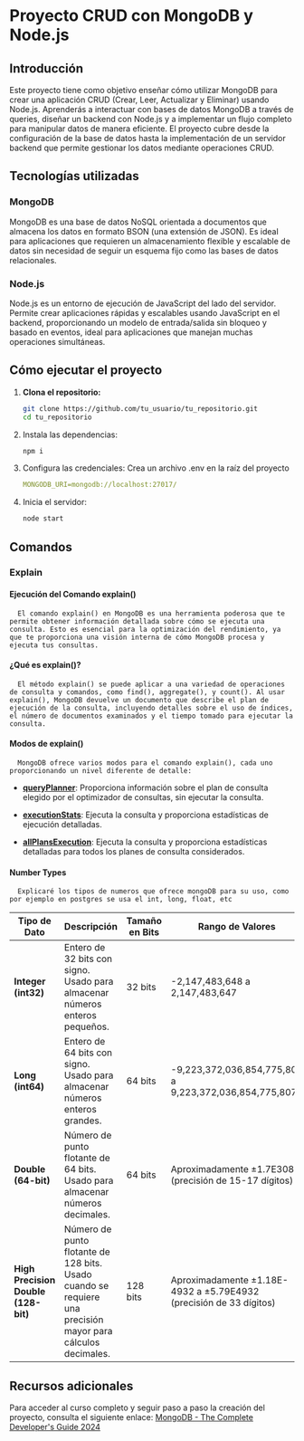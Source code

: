 # Proyecto CRUD con MongoDB y Node.js

## Introducción

Este proyecto tiene como objetivo enseñar cómo utilizar MongoDB para crear una aplicación CRUD (Crear, Leer, Actualizar y Eliminar) usando Node.js. Aprenderás a interactuar con bases de datos MongoDB a través de queries, diseñar un backend con Node.js y a implementar un flujo completo para manipular datos de manera eficiente. El proyecto cubre desde la configuración de la base de datos hasta la implementación de un servidor backend que permite gestionar los datos mediante operaciones CRUD.

## Tecnologías utilizadas

### MongoDB

MongoDB es una base de datos NoSQL orientada a documentos que almacena los datos en formato BSON (una extensión de JSON). Es ideal para aplicaciones que requieren un almacenamiento flexible y escalable de datos sin necesidad de seguir un esquema fijo como las bases de datos relacionales.

### Node.js

Node.js es un entorno de ejecución de JavaScript del lado del servidor. Permite crear aplicaciones rápidas y escalables usando JavaScript en el backend, proporcionando un modelo de entrada/salida sin bloqueo y basado en eventos, ideal para aplicaciones que manejan muchas operaciones simultáneas.

## Cómo ejecutar el proyecto

1. **Clona el repositorio:**

   ```bash
   git clone https://github.com/tu_usuario/tu_repositorio.git
   cd tu_repositorio
   ```

2. Instala las dependencias:

   ```bash
   npm i
   ```

3. Configura las credenciales: Crea un archivo .env en la raíz del proyecto

   ```yaml
   MONGODB_URI=mongodb://localhost:27017/
   ```

4. Inicia el servidor:
   ```bash
   node start
   ```

## Comandos

### Explain

#### Ejecución del Comando explain()

      El comando explain() en MongoDB es una herramienta poderosa que te permite obtener información detallada sobre cómo se ejecuta una consulta. Esto es esencial para la optimización del rendimiento, ya que te proporciona una visión interna de cómo MongoDB procesa y ejecuta tus consultas.

#### ¿Qué es explain()?

      El método explain() se puede aplicar a una variedad de operaciones de consulta y comandos, como find(), aggregate(), y count(). Al usar explain(), MongoDB devuelve un documento que describe el plan de ejecución de la consulta, incluyendo detalles sobre el uso de índices, el número de documentos examinados y el tiempo tomado para ejecutar la consulta.

#### Modos de explain()

      MongoDB ofrece varios modos para el comando explain(), cada uno proporcionando un nivel diferente de detalle:

- <u>**queryPlanner**</u>: Proporciona información sobre el plan de consulta elegido por el optimizador de consultas, sin ejecutar la consulta.

- <u>**executionStats**</u>: Ejecuta la consulta y proporciona estadísticas de ejecución detalladas.

- <u>**allPlansExecution**</u>: Ejecuta la consulta y proporciona estadísticas detalladas para todos los planes de consulta considerados.

#### Number Types

      Explicaré los tipos de numeros que ofrece mongoDB para su uso, como por ejemplo en postgres se usa el int, long, float, etc

| Tipo de Dato                        | Descripción                                                                                                 | Tamaño en Bits | Rango de Valores                                                   |
| ----------------------------------- | ----------------------------------------------------------------------------------------------------------- | -------------- | ------------------------------------------------------------------ |
| **Integer (int32)**                 | Entero de 32 bits con signo. Usado para almacenar números enteros pequeños.                                 | 32 bits        | -2,147,483,648 a 2,147,483,647                                     |
| **Long (int64)**                    | Entero de 64 bits con signo. Usado para almacenar números enteros grandes.                                  | 64 bits        | -9,223,372,036,854,775,808 a 9,223,372,036,854,775,807             |
| **Double (64-bit)**                 | Número de punto flotante de 64 bits. Usado para almacenar números decimales.                                | 64 bits        | Aproximadamente ±1.7E308 (precisión de 15-17 dígitos)              |
| **High Precision Double (128-bit)** | Número de punto flotante de 128 bits. Usado cuando se requiere una precisión mayor para cálculos decimales. | 128 bits       | Aproximadamente ±1.18E-4932 a ±5.79E4932 (precisión de 33 dígitos) |

## Recursos adicionales

Para acceder al curso completo y seguir paso a paso la creación del proyecto, consulta el siguiente enlace: [MongoDB - The Complete Developer's Guide 2024](https://www.udemy.com/courses/search/?src=ukw&q=MongoDB+-+The+Complete+Developer%27s+Guide+2024) 
